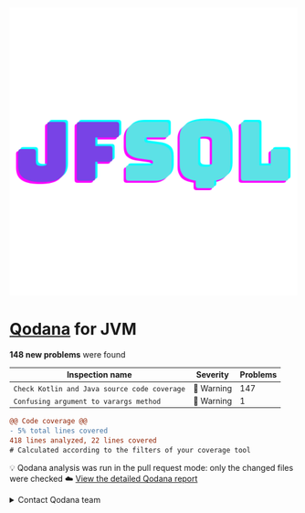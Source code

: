 ![Title](title.png)

# [Qodana](https://qodana.cloud/projects/3ormJ/reports/y1Pv4) for JVM

**148 new problems** were found

| Inspection name | Severity | Problems |
| --- | --- | --- |
| `Check Kotlin and Java source code coverage` | 🔶 Warning | 147 |
| `Confusing argument to varargs method` | 🔶 Warning | 1 |

```diff
@@ Code coverage @@
- 5% total lines covered
418 lines analyzed, 22 lines covered
# Calculated according to the filters of your coverage tool
```
💡 Qodana analysis was run in the pull request mode: only the changed files were checked
☁️ [View the detailed Qodana report](https://qodana.cloud/projects/3ormJ/reports/y1Pv4)

<details>
<summary>Contact Qodana team</summary>

Contact us at [qodana-support@jetbrains.com](mailto:qodana-support@jetbrains.com)
  - Or via our issue tracker: https://jb.gg/qodana-issue
  - Or share your feedback: https://jb.gg/qodana-discussions
</details>
